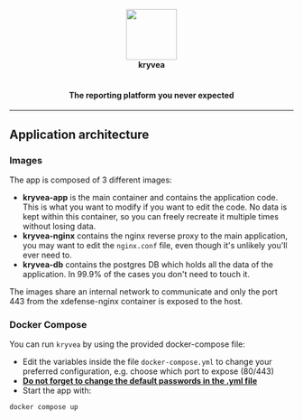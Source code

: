 <p align="center">
  <a href="https://github.com/Alexius22/kryvea">
     <picture>
       <img width="90" src="assets/logo.svg" /></a>
    </picture>
  </a>
  <br />
  <b>kryvea</b>
  <br /> <br />
</p>
<h4 align="center">The reporting platform you never expected</h3>

---

## Application architecture
### Images
The app is composed of 3 different images:
- **kryvea-app** is the main container and contains the application code. This is what you want to modify if you want to edit the code.
No data is kept within this container, so you can freely recreate it multiple times without losing data.
- **kryvea-nginx** contains the nginx reverse proxy to the main application, you may want to edit the `nginx.conf` file, even though it's unlikely you'll ever need to.
- **kryvea-db** contains the postgres DB which holds all the data of the application. In 99.9% of the cases you don't need to touch it.

The images share an internal network to communicate and only the port 443 from the xdefense-nginx container is exposed to the host.

### Docker Compose
You can run `kryvea` by using the provided docker-compose file:

- Edit the variables inside the file `docker-compose.yml` to change your preferred configuration, e.g. choose which port to expose (80/443)
- <ins>**Do not forget to change the default passwords in the .yml file**</ins>
- Start the app with:
```bash
docker compose up
```